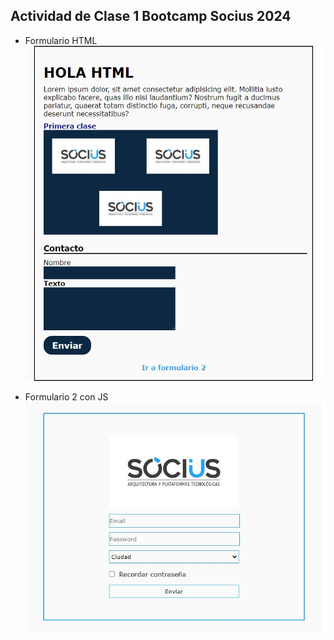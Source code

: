 ## Actividad de Clase 1 Bootcamp Socius 2024

- Formulario HTML
  ![Tarea 1](assets/img/tarea1.jpg)

- Formulario 2 con JS
  ![Tarea 1](assets/img/tarea2.jpg)
